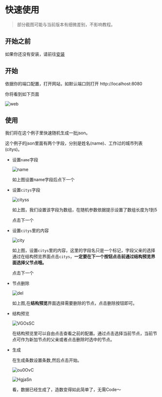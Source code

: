 # 快速使用

> 部分截图可能与当前版本有细微差别，不影响教程。

## 开始之前

如果你还没有安装，请前往[安装](../setup/index.md)

## 开始

依据你的端口配置，打开网站，如默认端口则打开 http://localhost:8080

你将看到如下页面

![web](https://cdn.jsdelivr.net/gh/mikusugar/PictureBed@master/uPic/2021/08/web.png)

## 使用

我们将在这个例子里快速随机生成一批json。

这个例子的json里面有两个字段，分别是姓名(name)、工作过的城市列表(citys)。

+ 设置`name`字段

  ![name](/var/folders/8d/55sbwbgn5z3072zy_7z1hft00000gn/T/com.sindresorhus.Gifski/TemporaryItems/NSIRD_Gifski_CrpxOQ/name.gif)

  如上图设置name字段后点下一个

+ 设置`citys`字段

  ![cityss](https://cdn.jsdelivr.net/gh/mikusugar/PictureBed@master/uPic/2021/08/cityss.gif)

  如上图，我们设置该字段为数组，在随机参数依据提示设置了数组长度为1到5

  点击下一个

+ 设置`citys`里的内容

  ![city](https://cdn.jsdelivr.net/gh/mikusugar/PictureBed@master/uPic/2021/08/city.gif)

  如上图，设置`citys`里的内容，这里的字段名只是一个标记，字段父亲的选择通过在结构预览界面点击`citys`，**一定要在下一个按钮点击前通过结构预览界面选择父节点哦。**

  点击下一个

+ 节点删除

  ![del](https://cdn.jsdelivr.net/gh/mikusugar/PictureBed@master/uPic/2021/08/del.gif)

  如上图,在**结构预览**界面选择需要删除的节点，点击删除按钮即可。

+ 结构预览

  ![VGOsSC](https://cdn.jsdelivr.net/gh/mikusugar/PictureBed@master/uPic/2021/06/VGOsSC.png)

  在结构预览里可以自由点击查看之前的配置。通过点击选择当前节点，当前节点可作为新加节点的父亲或者点击删除时选中的节点。

+ 生成

  在生成条数设置条数,然后点击开始。

  ![ou0OvC](https://cdn.jsdelivr.net/gh/mikusugar/PictureBed@master/uPic/2021/06/ou0OvC.png)

  ![HgjaSn](https://cdn.jsdelivr.net/gh/mikusugar/PictureBed@master/uPic/2021/06/HgjaSn.png)

  看，数据已经生成了，造数变得如此简单了，无需Code～